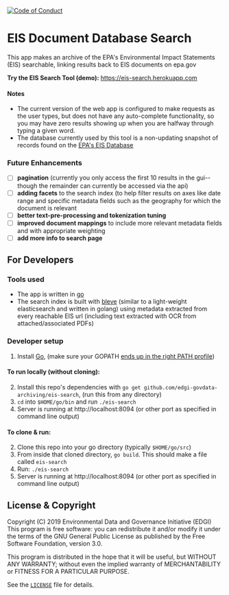 [![Code of Conduct](https://img.shields.io/badge/%E2%9D%A4-code%20of%20conduct-blue.svg?style=flat)](https://github.com/edgi-govdata-archiving/overview/blob/main/CONDUCT.md)

# EIS Document Database Search

This app makes an archive of the EPA's Environmental Impact Statements (EIS) searchable, linking results back to EIS documents on epa.gov

**Try the EIS Search Tool (demo):** https://eis-search.herokuapp.com

#### Notes

* The current version of the web app is configured to make requests as the user types, but does not have any auto-complete functionality, so you may have zero results showing up when you are halfway through typing a given word.
* The database currently used by this tool is a non-updating snapshot of records found on the [EPA's EIS Database](https://cdxnodengn.epa.gov/cdx-enepa-public/action/eis/search)

### Future Enhancements

- [ ] **pagination** (currently you only access the first 10 results in the gui--though the remainder can currently be accessed via the api)
- [ ] **adding facets** to the search index (to help filter results on axes like date range and specific metadata fields such as the geography for which the document is relevant
- [ ] **better text-pre-processing and tokenization tuning**
- [ ] **improved document mappings** to include more relevant metadata fields and with appropriate weighting
- [ ] **add more info to search page**

## For Developers

### Tools used
* The app is written in [go](https://golang.org/)
* The search index is built with [bleve](https://github.com/blevesearch/bleve) (similar to a light-weight elasticsearch and written in golang) using metadata extracted from every reachable EIS url (including text extracted with OCR from attached/associated PDFs)

### Developer setup
1. Install [Go](https://golang.org/dl/), (make sure your GOPATH [ends up in the right PATH profile](https://github.com/alco/gostart#1-how-do-i-start-writing-go-code))

#### To run locally (without cloning):

2. Install this repo's dependencies with `go get github.com/edgi-govdata-archiving/eis-search`, (run this from any directory)
3. `cd` into `$HOME/go/bin` and run `./eis-search`
4. Server is running at http://localhost:8094 (or other port as specified in command line output)

#### To clone & run:

2. Clone this repo into your go directory (typically `$HOME/go/src`)
3. From inside that cloned directory, `go build`. This should make a file called `eis-search`
4. Run: `./eis-search`
5. Server is running at http://localhost:8094 (or other port as specified in command line output)

## License & Copyright

Copyright (C) 2019 Environmental Data and Governance Initiative (EDGI)
This program is free software: you can redistribute it and/or modify it under the terms of the GNU General Public License as published by the Free Software Foundation, version 3.0.

This program is distributed in the hope that it will be useful, but WITHOUT ANY WARRANTY; without even the implied warranty of MERCHANTABILITY or FITNESS FOR A PARTICULAR PURPOSE.

See the [`LICENSE`](/LICENSE) file for details.
